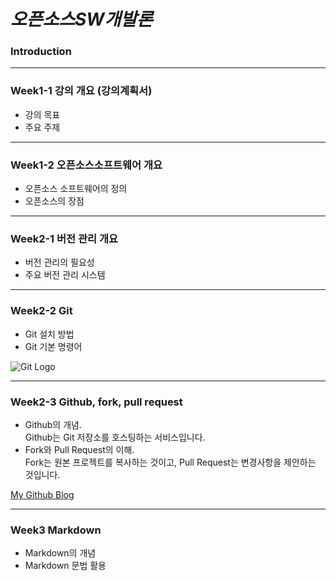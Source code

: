 # _**오픈소스SW개발론**_

### Introduction

-------------
### Week1-1 강의 개요 (강의계획서)
* 강의 목표
* 주요 주제

-------------
### Week1-2 오픈소스소프트웨어 개요
* 오픈소스 소프트웨어의 정의
* 오픈소스의 장점

-------------
### Week2-1 버전 관리 개요
* 버전 관리의 필요성
* 주요 버전 관리 시스템

-------------
### Week2-2 Git
* Git 설치 방법
* Git 기본 명령어

![Git Logo](https://upload.wikimedia.org/wikipedia/commons/2/29/GitHub_logo_2013.svg)

-------------
### Week2-3 Github, fork, pull request
* Github의 개념.  
  Github는 Git 저장소를 호스팅하는 서비스입니다.  
* Fork와 Pull Request의 이해.  
  Fork는 원본 프로젝트를 복사하는 것이고, Pull Request는 변경사항을 제안하는 것입니다. 

[My Github Blog](https://github.com/sheep1008)

-------------
### Week3 Markdown
* Markdown의 개념
* Markdown 문법 활용

